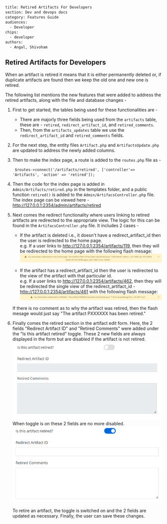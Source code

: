 ```
title: Retired Artifacts For Developers
section: Dev and devops docs
category: Features Guide
audiences:
  - Developer
chips:
  - developer
authors:
  - Angal, Shivoham

```
<h2>Retired Artifacts for Developers</h2>

When an artifact is retired it means that it is either permanently deleted or, if duplicate artifacts are found then we keep the old one and new one is retired.

The following list mentions the new features that were added to address the retired artifacts, along with the file and database changes -

1. First to get started, the tables being used for these functionalities are -
    * There are majorly three fields being used from the `artifacts` table, these are - `retired`, `redirect_artifact_id`, and `retired_comments`.
    * Then, from the `artifacts_updates` table we use the `redirect_artifact_id` and `retired_comments` fields.

2. For the next step, the entity files `Artifact.php` and `ArtifactsUpdate.php` are updated to address the newly added columns.

3. Then to make the index page, a route is added to the `routes.php` file as -

        $routes->connect('/artifacts/retired', ['controller'=> 'Artifacts', 'action' => 'retired']);
        

4. Then the code for the index page is added in `Admin/Artifacts/retired.php` in the templates folder, and a public function `retired()` is added to the `Admin/ArtifacsController.php` file. The index page can be viewed here - http://127.0.0.1:2354/admin/artifacts/retired

5. Next comes the redirect functionality where users linking to retired artifacts are redirected to the appropriate view. The logic for this can be found in the `ArtifacsController.php` file. It includes 2 cases -

    * If the artifact is deleted i.e., it doesn't have a redirect_artifact_id then the user is redirected to the home page.<br>
    e.g. If a user links to http://127.0.0.1:2354/artifacts/119, then they will be redirected to the home page with the following flash mesage:
    ![flash for redirect to home](redirect_home.png)

    * If the artifact has a redirect_artifact_id then the user is redirected to the view of the artifact with that particular id.<br>
    e.g. If a user links to http://127.0.0.1:2354/artifacts/462, then they will be redirected the single view of the redirect_artifact_id - http://127.0.0.1:2354/artifacts/461 with the following flash message: <br>
    ![flash for redirect to view](redirect_view.png)

    If there is no comment as to why the artifact was retired, then the flash mesage would just say "The artifact PXXXXXX has been retired."

6. Finally comes the retired section in the artifact edit form. Here, the 2 fields "Redirect Artifact ID" and "Retired Comments" were added under the "Is this artifact retired" toggle. These 2 new fields are always displayed in the form but are disabled if the artifact is not retired.<br>
![toggle off](toggle_off.png) <br>
When toggle is on these 2 fields are no more disabled.  
![toggle on](toggle_on.png)

    To retire an artifact, the toggle is switched on and the 2 fields are updated as necessary. Finally, the user can save these changes.
